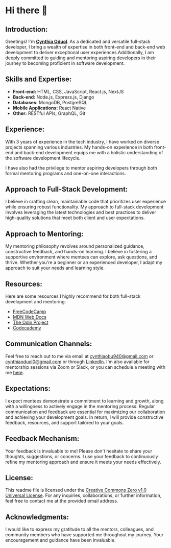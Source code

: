 # Hi there 👋

## Introduction:
Greetings! I'm [**Cynthia Oduol**](https://oduolcynthia.vercel.app/). As a dedicated and versatile full-stack developer, I bring a wealth of expertise in both front-end
and back-end web development to deliver exceptional user experiences.Additionally, I am deeply committed to guiding and mentoring aspiring developers in their journey to becoming proficient in software development.


## Skills and Expertise:
- **Front-end:** HTML, CSS, JavaScript, React.js, NextJS
- **Back-end:** Node.js, Express.js, Django
- **Databases:** MongoDB, PostgreSQL
- **Mobile Applications:** React Native
- **Other:** RESTful APIs, GraphQL, Git


## Experience:
With 3 years of experience in the tech industry, I have worked on diverse projects spanning various industries. My hands-on experience in both front-end and back-end development equips me with a holistic understanding of the software development lifecycle. 

I have also had the privilege to mentor aspiring developers through both formal mentoring programs and one-on-one interactions.

## Approach to Full-Stack Development:
I believe in crafting clean, maintainable code that prioritizes user experience while ensuring robust functionality. My approach to full-stack development involves leveraging the latest technologies and best practices to deliver high-quality solutions that meet both client and user expectations.


## Approach to Mentoring:
My mentoring philosophy revolves around personalized guidance, constructive feedback, and hands-on learning. I believe in fostering a supportive environment where mentees can explore, ask questions, and thrive. Whether you're a beginner or an experienced developer, I adapt my approach to suit your needs and learning style.

## Resources:
Here are some resources I highly recommend for both full-stack development and mentoring:
- [FreeCodeCamp](https://www.freecodecamp.org/)
- [MDN Web Docs](https://developer.mozilla.org/)
- [The Odin Project](https://www.theodinproject.com/)
- [Codecademy](https://www.codecademy.com/)

## Communication Channels:
Feel free to reach out to me via email at [cynthiaobu940@gmail.com](mailto:cynthiaobu940@gmail.com) or [cynthiaoduol0@gmail.com](mailto:cynthiaoduol0@gmail.com) or through [LinkedIn](https://www.linkedin.com/in/cynthiaoduol/). I'm also available for mentorship sessions via Zoom or Slack, or you can schedule a meeting with me [here](https://calendly.com/oduolcynthia).

## Expectations:
I expect mentees demonstrate a commitment to learning and growth, along with a willingness to actively engage in the mentoring process. Regular communication and feedback are essential for maximizing our collaboration and achieving your development goals. In return, I will provide constructive feedback, resources, and support tailored to your goals.

## Feedback Mechanism:
Your feedback is invaluable to me! Please don't hesitate to share your thoughts, suggestions, or concerns. I use your feedback to continuously refine my mentoring approach and ensure it meets your needs effectively.

## License:
This readme file is licensed under the [Creative Commons Zero v1.0 Universal License](https://creativecommons.org/publicdomain/zero/1.0/). For any inquiries, collaborations, or further information, feel free to contact me at the provided email address.

## Acknowledgments:
I would like to express my gratitude to all the mentors, colleagues, and community members who have supported me throughout my journey. Your encouragement and guidance have been invaluable.
